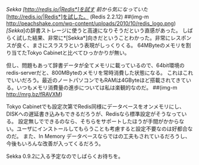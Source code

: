 *Sekka* *[http://redis.io/|Redis*]を試す
前から気になっていた*[http://redis.io/|Redis*]を試した。 (Redis 2.2.12)
 ##(img-m http://peachshake.com/wp-content/uploads/2010/10/redis_logo.png)
*[Sekka*]の辞書ストレージに使うと高速になりそうだという直感があった。
しばらく試した結果、非常に*[Sekka*]向きだということわかった。非常にレスポンスが良く、まさにスラスラという表現がしっくりくる。
64MByteのメモリを割り当てたTokyo Cabinetと比べてひっかかりが無い。

但し、問題もあって辞書データが全てメモリに載っているので、64bit環境のredis-serverだと、800MByteのメモリを常時消費した状態になる。
これはこれでいいだろう。最近のノートパソコンでもRAMは4GByteほど搭載されてきている。いつもメモリ消費量の進歩については私は楽観的なのだ。
 ##(img-m http://mrg.bz/fRAVXM)

Tokyo Cabinetでも設定次第でRedis同様にデータベースをオンメモリにし、DISKへの遅延書き込みもできるだろうが、Redisなら標準設定がそうなっている。
設定無しでできるのなら、そちらをサポートしたほうが手間がかからない。ユーザにインストールしてもらうことも考慮すると設定不要なのは好都合なのだ。
また、In Memory データベースならではの工夫もされているだろうし、今後もいろんな改善が入ってくるだろう。

Sekka 0.9.2に入る予定なのでしばらくお待ちを。
